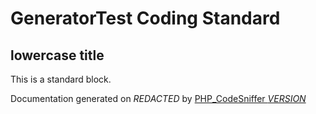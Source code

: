 # GeneratorTest Coding Standard

## lowercase title

This is a standard block.

Documentation generated on *REDACTED* by [PHP_CodeSniffer *VERSION*](https://github.com/PHPCSStandards/PHP_CodeSniffer)
